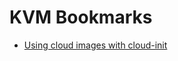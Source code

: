 # KVM Bookmarks

*  [Using cloud images with cloud-init](https://www.cyberciti.biz/faq/how-to-install-kvm-on-centos-7-rhel-7-headless-server/)
